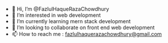 - 👋 Hi, I’m @FazlulHaqueRazaChowdhury
- 👀 I’m interested in web development
- 🌱 I’m currently learning mern stack development
- 💞️ I’m looking to collaborate on front end web development
- 📫 How to reach me : fazlulhaquerazachowdhury@gmail.com

<!---
FazlulHaqueRazaChowdhury/FazlulHaqueRazaChowdhury is a ✨ special ✨ repository because its `README.md` (this file) appears on your GitHub profile.
You can click the Preview link to take a look at your changes.
--->
